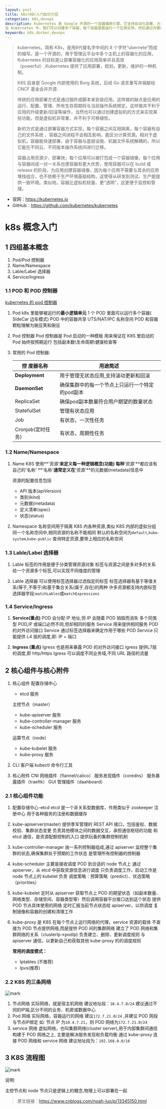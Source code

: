 ```yaml
---
layout: post
title: k8s(00)入门知识介绍
categories: k8s,devops
description: Kubernetes 是 Google 开源的一个容器编排引擎，它支持自动化部署、大规模可伸缩、应用容器化管理。在生产环境中部署一个应用程序时，通常要部署该应用的多个实例以便对应用请求进行负载均衡。
在 Kubernetes 中，我们可以创建多个容器，每个容器里面运行一个应用实例，然后通过内置的负载均衡策略，实现对这一组应用实例的管理、发现、访问，而这些细节都不需要运维人员去进行复杂的手工配置和处理。
keywords: k8s,docker,devops
---
```


> kubernetes，简称 K8s，是用8代替名字中间的 8 个字符“ubernete”而成的缩写。是一个开源的，用于管理云平台中多个主机上的容器化的应用，Kubernetes 的目标是让部署容器化的应用简单并且高效（powerful）,Kubernetes 提供了应用部署，规划，更新，维护的一种机制。
> 
> K8S 前身是 Google 内部使用的 Borg 系统，后经 Go 语言重写并捐献给 CNCF 基金会并开源.
> 
> 传统的应用部署方式是通过插件或脚本来安装应用。这样做的缺点是应用的运行、配置、管理、所有生存周期将与当前操作系统绑定，这样做并不利于应用的升级更新/回滚等操作，当然也可以通过创建虚拟机的方式来实现某些功能，但是虚拟机非常重，并不利于可移植性。
>
> 新的方式是通过部署容器方式实现，每个容器之间互相隔离，每个容器有自己的文件系统 ，容器之间进程不会相互影响，能区分计算资源。相对于虚拟机，容器能快速部署，由于容器与底层设施、机器文件系统解耦的，所以它能在不同云、不同版本操作系统间进行迁移。
>
> 容器占用资源少、部署快，每个应用可以被打包成一个容器镜像，每个应用与容器间成一对一关系也使容器有更大优势，使用容器可以在 build 或 release 的阶段，为应用创建容器镜像，因为每个应用不需要与其余的应用堆栈组合，也不依赖于生产环境基础结构，这使得从研发到测试、生产能提供一致环境。类似地，容器比虚拟机轻量、更“透明”，这更便于监控和管理。

- 官网：https://kubernetes.io
- GitHub：https://github.com/kubernetes/kubernetes

# k8s 概念入门

## 1 四组基本概念

1. Pod/Pod 控制器
2. Name/Namespace
3. Lable/Label 选择器
4. Service/Ingress

### 1.1 POD 和 POD 控制器

[kubernetes 的 pod 控制器](https://www.cnblogs.com/both/p/9599841.html)

1. Pod
   k8s 里能够被运行的**最小逻辑单元**
   1 个 POD 里面可以运行多个容器( SideCar 边车模式)
   POD 中的容器共享 UTS/NAT/IPC 名称空间
   POD 和容器颗粒理解为豌豆荚和豌豆

2. Pod 控制器
   Pod 控制器是 Pod 启动的一种模板
   用来保证在 K8S 里启动的 Pod 始终按预期运行
   包括副本数\生命周期\健康检查等

3. 常用的 Pod 控制器:

   | 控 度器名称       | 用途简述                                        |
   | ----------------- | ----------------------------------------------- |
   | **Deployment**    | 用于管理无状态应用,支持滚动更新和回滚           |
   | **DaemonSet**     | 确保集群中的每一个节点上只运行一个特定的pod副本 |
   | ReplicaSet        | 确保pod副本数量符合用户期望的数量状态           |
   | StatefulSet       | 管理有状态应用                                  |
   | Job               | 有状态，一次性任务                              |
   | Cronjob(定时任务) | 有状态，周期性任务                              |

### 1.2 Name/Namespace

1. Name
   K8S 使用**'资源'**来定义每一种逻辑概念(功能)
   每种**'资源'**都应该有自己的'名称'
   **'名称'**通常定义在**'资源'**的元数据(metadata)信息中

   资源的配置信息包括

   - API 版本(apiVersion)
   - 类别(kind)
   - 元数据(metadata)
   - 定义清单(spec)
   - 状态(status)

2. Namespace
   名称空间用于隔离 K8S 内各种资源,类似 K8S 内部的虚拟分组
   同一个名称空间中,相同资源的名称不能相同
   默认的名称空间为`default`,`kube-system`,`kube-public`
   查询特定资源,要带上相应的名称空间

### 1.3 Lable/Label 选择器

1. Lable
   标签的作用是便于分类管理资源对象
   标签与资源之间是多对多的关系
   给一个资源多个标签,可以实现不同维度的管理

2. Lable 选择器
   可以使用标签选择器过滤指定的标签
   标签选择器有基于等值关系(等于,不等于)和基于集合关系(属于,存在)的两种
   许多资源都支持内嵌标签选择器字段:`matchLables`或`matchExpressions`

### 1.4 Service/Ingress

1. **Service(重点)**
   POD 会分配 IP 地址,但 IP 会随着 POD 销毁而消失
   多个同类型 POD,IP 或端口必然不同,但却相同的服务
   Service 用来提供相同服务 POD 的对外访问接口
   Service 通过标签选择器来确定作用于哪些 POD
   Service 只能提供 L4 层的调度,即: IP + 端口

2. **Ingress (重点)**
   Igress 也是用来暴露 POD 的对外访问接口
   Igress 提供L7层的调度,即 http/https
   Igress 可以调度不同业务域,不同 URL 路径的流量

## 2 核心组件与核心附件

1. 核心组件
   配置存储中心

   - etcd 服务

   主控节点（master）

   - kube-apiserver 服务
   - kube-controller-manager 服务
   - kube-scheduler 服务

   运算节点（node）

   - kube-kubelet 服务
   - kube-proxy 服务

2. CLI 客户端
   kubectl 命令行工具

3. 核心附件
   CNI 网络插件（flannel/calico）
   服务发现插件（coredns）
   服务暴露插件（traefik）
   GUI 管理插件（daahboard）

### 2.1 核心组件功能

1. 配置存储中心-etcd
   etcd 是一个非关系型数据库，作用类似于 zookeeper 注册中心
   用于各种服务的注册和数据缓存
2. kube-apiserver(master)
   提供季军管理的 REST API 接口，包括鉴权、数据校验、集群状态变更
   负责其他模块之间的数据交互，承担通信枢纽的功能
   和 etcd 通信，是资源配额控制的入口
   提供玩备的集群控制机制
3. kube-controller-manager
   由一系列控制器组成,通过 apiserver 监控整个集群的状态,确保集群处于预期的工作状态
   是管理所有控制器的控制器
4. kube-scheduler
   主要是接收调度 POD 到合适的 node 节点上
   通过 apiserver，从 etcd 中获取资源信息进行调度
   只负责调度工作，启动工作是 node 节点上的 kubelet 负责
   调度策略：预算策略（predict）、优选策略（priorities）
5. kube-kubelet
   定时从 apiserver 获取节点上 POD 的期望状态（如副本数量、网络类型、存储空间、容器类型等）然后调用容器平台接口达到这个状态
   提供 POD 节点具体使用的网络
   定时汇报当前节点状态给 apiserver，以供调度
   复制镜像和容器的创建和清理工作
6. kube-proxy
   是 K8S 在每个节点上运行网络的代理，service 资源的载体
   不直接为 POD 节点提供网络,而是提供 POD 间的集群网络
   建立了 POD 网络和集群网络的关系（clusterIp->podIp)
   负责建立、删除、更新调度规则
   与 apiserver 通信，以更新自己和获取其他 kube-proxy 的的调度规则

   **常用的调度模式：**
   - Iptables (不推荐)
   - Ipvs(推荐)

### 2.2 K8S 的三条网络

![mark](/images/2022-04-13-k8s00-01.png)

1. 节点网络
   实际网络，就是宿主机网络
   建议地址段：`10.4.7.0/24`
   建议通过不同的IP端,区分不同的业务、机房或数据中心
2. Pod 网络
   实际网络，容器运行的网络
   建议`172.7.21.0/24` ,并建议 POD 网段与节点IP绑定
   如: 节点 IP 为`10.4.7.21`，则 POD 网络为`172.7.21.0/24`
3. service 网络
   虚拟网络，也叫集群网络(cluster server),用于内部集群间通信
   构建于 POD 网络之上, 主要是解决服务发现和负载均衡
   通过 kube-proxy 连接 POD 网络和 service 网络
   建议地址段为：`192.168.0.0/16`

## 3 K8S 流程图

![mark](/images/2022-04-13-k8s00-02.png)

说明:

主控节点和 node 节点只是逻辑上的概念,物理上可以部署在一起

> 原文链接：<https://www.cnblogs.com/noah-luo/p/13345150.html>